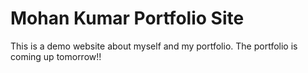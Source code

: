 # Mohan Kumar Portfolio Site

This is a demo website about myself and my portfolio. The portfolio is coming up tomorrow!!